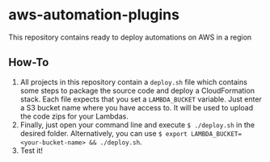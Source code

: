 # aws-automation-plugins
This repository contains ready to deploy automations on AWS in a region

## How-To

1. All projects in this repository contain a `deploy.sh` file which contains some steps to package the source code and deploy a CloudFormation stack.
Each file expects that you set a `LAMBDA_BUCKET` variable.
Just enter a S3 bucket name where you have access to.
It will be used to upload the code zips for your Lambdas.
2. Finally, just open your command line and execute `$ ./deploy.sh` in the desired folder.
Alternatively, you can use `$ export LAMBDA_BUCKET=<your-bucket-name> && ./deploy.sh`.
3. Test it!
